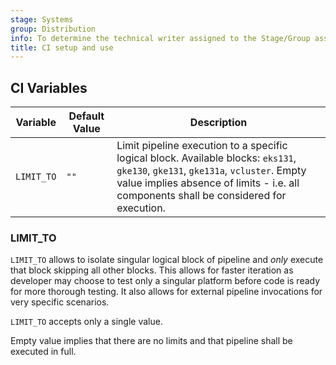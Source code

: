 ```yaml
---
stage: Systems
group: Distribution
info: To determine the technical writer assigned to the Stage/Group associated with this page, see https://handbook.gitlab.com/handbook/product/ux/technical-writing/#assignments
title: CI setup and use
---
```


## CI Variables

| Variable   | Default Value | Description                                                                                                              |
|------------|---------------|--------------------------------------------------------------------------------------------------------------------------|
| `LIMIT_TO` | `""`          | Limit pipeline execution to a specific logical block. Available blocks: `eks131`, `gke130`, `gke131`, `gke131a`, `vcluster`. Empty value implies absence of limits - i.e. all components shall be considered for execution. |

### LIMIT_TO

`LIMIT_TO` allows to isolate singular logical block of pipeline and *only* execute that block skipping all other blocks. This allows for faster iteration as developer may choose to test only a singular platform before code is ready for more thorough testing. It also allows for external pipeline invocations for very specific scenarios.

`LIMIT_TO` accepts only a single value.

Empty value implies that there are no limits and that pipeline shall be executed in full.
